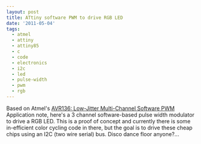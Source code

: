 ```yaml
---
layout: post
title: ATtiny software PWM to drive RGB LED
date: '2011-05-04'
tags:
  - atmel
  - attiny
  - attiny85
  - c
  - code
  - electronics
  - i2c
  - led
  - pulse-width
  - pwm
  - rgb
---
```


Based on Atmel's <a href='http://www.atmel.com/dyn/resources/prod_documents/doc8020.pdf'>AVR136: Low-Jitter Multi-Channel Software PWM</a> Application note, here's a 3 channel software-based pulse width modulator to drive a RGB LED. This is a proof of concept and currently there is some in-efficient color cycling code in there, but the goal is to drive these cheap chips using an I2C (two wire serial) bus. Disco dance floor anyone?...

<Gist id="954874" file="main.c" />
